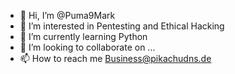 - 👋 Hi, I’m @Puma9Mark
- 👀 I’m interested in Pentesting and Ethical Hacking
- 🌱 I’m currently learning Python
- 💞️ I’m looking to collaborate on ...
- 📫 How to reach me Business@pikachudns.de
